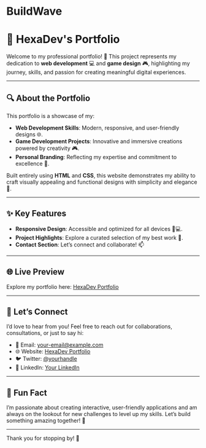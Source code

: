 # BuildWave




# 🌟 HexaDev's Portfolio  

Welcome to my professional portfolio! 🚀 This project represents my dedication to **web development** 💻 and **game design** 🎮, highlighting my journey, skills, and passion for creating meaningful digital experiences.  

---

## 🔍 About the Portfolio  
This portfolio is a showcase of my:  
- **Web Development Skills**: Modern, responsive, and user-friendly designs 🌐.  
- **Game Development Projects**: Innovative and immersive creations powered by creativity 🎮.  
- **Personal Branding**: Reflecting my expertise and commitment to excellence 🌟.  

Built entirely using **HTML** and **CSS**, this website demonstrates my ability to craft visually appealing and functional designs with simplicity and elegance 🎨.  

---

## ✨ Key Features  
- **Responsive Design**: Accessible and optimized for all devices 📱💻.  
- **Project Highlights**: Explore a curated selection of my best work 🚀.  
- **Contact Section**: Let’s connect and collaborate! 📫  

---


## 🌐 Live Preview  
Explore my portfolio here: [HexaDev Portfolio](https://hexadev-de.github.io/)  

---

## 🤝 Let’s Connect  
I’d love to hear from you! Feel free to reach out for collaborations, consultations, or just to say hi:  
- 📧 Email: your-email@example.com  
- 🌐 Website: [HexaDev Portfolio](https://hexadev-de.github.io/)  
- 🐦 Twitter: [@yourhandle](https://twitter.com/yourhandle)  
- 💼 LinkedIn: [Your LinkedIn](https://linkedin.com/in/your-profile)  

---

## 🎯 Fun Fact  
I’m passionate about creating interactive, user-friendly applications and am always on the lookout for new challenges to level up my skills. Let’s build something amazing together! 🚀  

---

Thank you for stopping by! 🌟  

